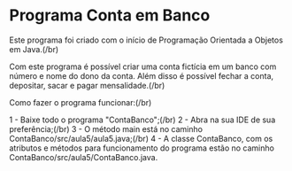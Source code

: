 # Programa Conta em Banco

Este programa foi criado com o início de Programação Orientada a Objetos em Java.(/br)

Com este programa é possível criar uma conta fictícia em um banco com número e nome do dono da conta. Além disso é possível fechar a conta, depositar, sacar e pagar mensalidade.(/br)

Como fazer o programa funcionar:(/br)

1 - Baixe todo o programa "ContaBanco";(/br)
2 - Abra na sua IDE de sua preferência;(/br)
3 - O método main está no caminho ContaBanco/src/aula5/aula5.java;(/br)
4 - A classe ContaBanco, com os atributos e métodos para funcionamento do programa estão no caminho ContaBanco/src/aula5/ContaBanco.java.

